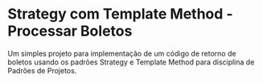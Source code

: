 # Strategy com Template Method - Processar Boletos
Um simples projeto para implementação de um código de retorno de boletos usando os padrões Strategy e Template Method para disciplina de Padrões de Projetos.

